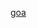 [goa](https://user-images.githubusercontent.com/108567880/176991399-c3791ac6-7726-48cd-960b-c3cbb58e377c.jpg)
